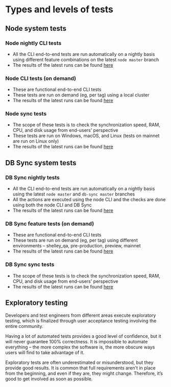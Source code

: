 # Types and levels of tests

## Node system tests

### Node nightly CLI tests

- All the CLI end-to-end tests are run automatically on a nightly basis using different feature combinations on the latest `node master` branch
- The results of the latest runs can be found [here](https://input-output-hk.github.io/cardano-node-tests/test_results.html)

### Node CLI tests (on demand)

- These are functional end-to-end CLI tests
- These tests are run on demand (eg, per tag) using a local cluster
- The results of the latest runs can be found [here](https://input-output-hk.github.io/cardano-node-tests/test_results.html)

### Node sync tests

- The scope of these tests is to check the synchronization speed, RAM, CPU, and disk usage from end-users' perspective
- These tests are run on Windows, macOS, and Linux (tests on mainnet are run on Linux only)
- The results of the latest runs can be found [here](https://input-output-hk.github.io/cardano-node-tests/test_results.html)

## DB Sync system tests

### DB Sync nightly tests

- All the CLI end-to-end tests are run automatically on a nightly basis using the latest `node master` and `db-sync master` branches
- All the actions are executed using the node CLI and the checks are done using both the node CLI and DB Sync
- The results of the latest runs can be found [here](https://input-output-hk.github.io/cardano-node-tests/test_results.html)

### DB Sync feature tests (on demand)

- These are functional end-to-end CLI tests
- These tests are run on demand (eg, per tag) using different environments – shelley_qa, pre-production, preview, mainnet
- The results of the latest runs can be found [here](https://input-output-hk.github.io/cardano-node-tests/test_results.html)

### DB Sync sync tests

- The scope of these tests is to check the synchronization speed, RAM, CPU, and disk usage from end-users' perspective
- The results of the latest runs can be found [here](https://input-output-hk.github.io/cardano-node-tests/test_results.html)

## Exploratory testing

Developers and test engineers from different areas execute exploratory testing, which is finalized through user acceptance testing involving the entire community.

Having a lot of automated tests provides a good level of confidence, but it will never guarantee 100% correctness. It is impossible to automate everything – the more complex the software is, the more obscure ways users will find to take advantage of it.

Exploratory tests are often underestimated or misunderstood, but they provide good results. It is common that full requirements aren't in place from the beginning, and even if they are, they might change. Therefore, it’s good to get involved as soon as possible.
